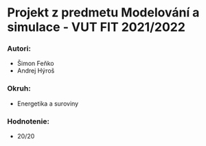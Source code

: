 # Projekt z predmetu Modelování a simulace - VUT FIT 2021/2022

### Autori:
- Šimon Feňko
- Andrej Hýroš

### Okruh: 
- Energetika a suroviny

### Hodnotenie: 
- 20/20

